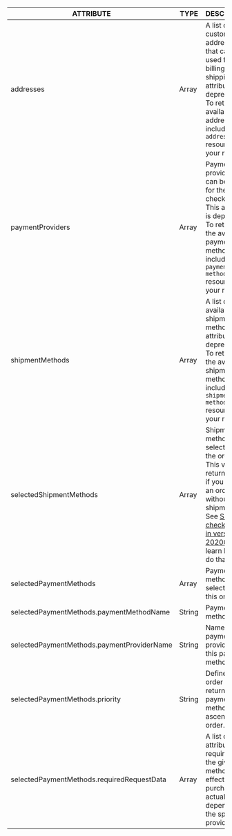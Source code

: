 | ATTRIBUTE | TYPE | DESCRIPTION |
| ----------- | ----- | ----- |
| addresses | Array | A list of customer addresses that can be used for billing or shipping. This attribute is deprecated. To retrieve all available addresses, include the `addresses` resource in your request. |
| paymentProviders | Array | Payment providers that can be used for the checkout. This attribute is deprecated. To retrieve all the available payment methods, include the `payment-methods` resource in your request. |  
| shipmentMethods | Array | A list of available shipment methods. This attribute is deprecated. To retrieve all the available shipment methods, include the `shipment-methods` resource in your request. |  
| selectedShipmentMethods | Array | Shipment methods selected for the order. This value is returned only if you submit an order without shipments. See [Submit checkout data in version 202009.0](/docs/pbc/all/cart-and-checkout/{{page.version}}/base-shop/manage-using-glue-api/check-out/submit-checkout-data.html) to learn how to do that. |
| selectedPaymentMethods | Array | Payment methods selected for this order. |
| selectedPaymentMethods.paymentMethodName | String | Payment method name. |
| selectedPaymentMethods.paymentProviderName | String | Name of the payment provider for this payment method. |
| selectedPaymentMethods.priority | String | Defines the order of returned payment methods in ascending order. |
| selectedPaymentMethods.requiredRequestData | Array | A list of attributes required by the given method to effectuate a purchase. The actual list depends on the specific provider. |
